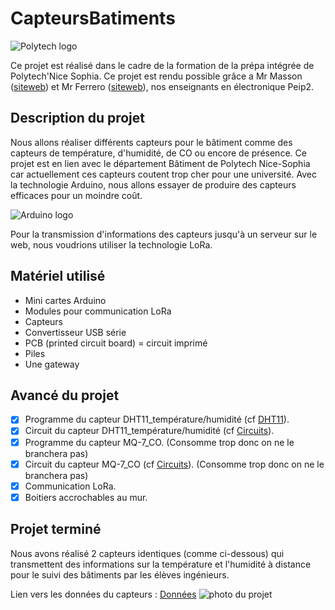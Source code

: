 # CapteursBatiments

![Polytech logo](http://fr.academic.ru/pictures/frwiki/80/Polytechnicesophia.png "logo polytech")


Ce projet est réalisé dans le cadre de la formation de la prépa intégrée de Polytech'Nice Sophia. 
Ce projet est rendu possible grâce a Mr Masson ([siteweb]( http://users.polytech.unice.fr/~pmasson/Enseignement.htm)) et Mr Ferrero ([siteweb]( http://users.polytech.unice.fr/~ferrero/enseignement.html)), nos enseignants en électronique Peip2. 


## Description du projet

Nous allons réaliser différents capteurs pour le bâtiment comme des capteurs de température, d'humidité, de CO ou encore de présence. Ce projet est en lien avec le département Bâtiment de Polytech Nice-Sophia car actuellement ces capteurs coutent trop cher pour une université. Avec la technologie Arduino, nous allons essayer de produire des capteurs efficaces pour un moindre coût.

![Arduino logo](https://www.arduino.cc/arduino_logo.png)



Pour la transmission d'informations des capteurs jusqu'à un serveur sur le web, nous voudrions utiliser la technologie LoRa.

## Matériel utilisé

* Mini cartes Arduino
* Modules pour communication LoRa
* Capteurs 
* Convertisseur USB série
* PCB (printed circuit board) = circuit imprimé
* Piles
* Une gateway

## Avancé du projet

- [X] Programme du capteur DHT11_température/humidité (cf [DHT11](https://github.com/Capteurs-Batiments/CapteursBatiments/blob/master/Code%20Arduino/DHT11)).
- [X] Circuit du capteur DHT11_température/humidité (cf [Circuits]( https://github.com/Capteurs-Batiments/CapteursBatiments/blob/master/doc/Montage.md)).
- [X] Programme du capteur MQ-7_CO. (Consomme trop donc on ne le branchera pas)
- [X] Circuit du capteur MQ-7_CO (cf [Circuits]( https://github.com/Capteurs-Batiments/CapteursBatiments/blob/master/doc/Montage.md)). (Consomme trop donc on ne le branchera pas)
- [X] Communication LoRa.
- [X] Boitiers accrochables au mur.

## Projet terminé

Nous avons réalisé 2 capteurs identiques (comme ci-dessous) qui transmettent des informations sur la température et l'humidité à distance pour le suivi des bâtiments par les élèves ingénieurs.

Lien vers les données du capteurs : [Données](https://cayenne.mydevices.com/shared/5b0fb4ed6b3d5c1a6285a97d)
![photo du projet](https://s15.postimg.cc/9m2ih75ff/34101795_1912150418796277_991167414127296512_n.jpg)

